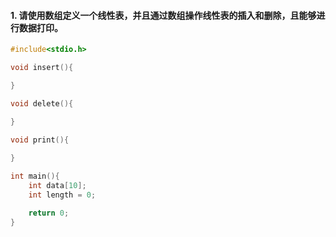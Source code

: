 #### 1. 请使用数组定义一个线性表，并且通过数组操作线性表的插入和删除，且能够进行数据打印。

```c
#include<stdio.h>

void insert(){

}

void delete(){

}

void print(){
    
}

int main(){
    int data[10];
    int length = 0;

    return 0;
}
```